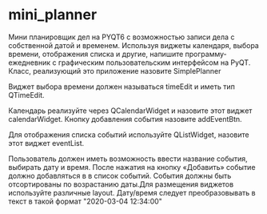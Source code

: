 # mini_planner
Мини планировщик дел на PYQT6 с возможностью записи дела с собственной датой и временем.
Используя виджеты календаря, выбора времени, отображения списка и другие, напишите программу-ежедневник с графическим пользовательским интерфейсом на PyQT. Класс, реализующий это приложение назовите SimplePlanner

Виджет выбора времени должен называться timeEdit и иметь тип QTimeEdit.

Календарь реализуйте через QCalendarWidget и назовите этот виджет calendarWidget. Кнопку добавления события назовите addEventBtn.

Для отображения списка событий используйте QListWidget, назовите этот виджет eventList.

Пользователь должен иметь возможность ввести название события, выбирать дату и время. После нажатия на кнопку «Добавить» событие должно добавляться в в список событий. События должны быть отсортированы по возрастанию даты.Для размещения виджетов используйте различные layout.
Дату/время следует преобразовывать в текст в такой формат "2020-03-04 12:34:00"
